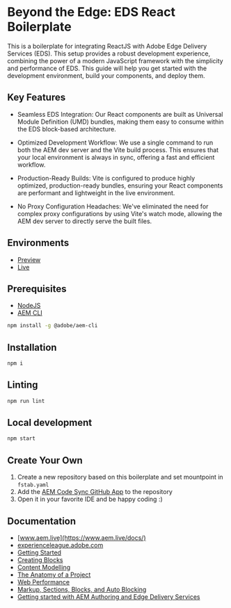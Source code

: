 # Beyond the Edge: EDS React Boilerplate

This is a boilerplate for integrating ReactJS with Adobe Edge Delivery Services (EDS). This setup provides a robust development experience, combining the power of a modern JavaScript framework with the simplicity and performance of EDS. This guide will help you get started with the development environment, build your components, and deploy them.

## Key Features
- Seamless EDS Integration: Our React components are built as Universal Module Definition (UMD) bundles, making them easy to consume within the EDS block-based architecture.

- Optimized Development Workflow: We use a single command to run both the AEM dev server and the Vite build process. This ensures that your local environment is always in sync, offering a fast and efficient workflow.

- Production-Ready Builds: Vite is configured to produce highly optimized, production-ready bundles, ensuring your React components are performant and lightweight in the live environment.

- No Proxy Configuration Headaches: We've eliminated the need for complex proxy configurations by using Vite's watch mode, allowing the AEM dev server to directly serve the built files.

## Environments
- [Preview](https://main--eds-react--viltjs.aem.page/)
- [Live](https://main--eds-react--viltjs.aem.live/)

## Prerequisites

- [NodeJS](https://nodejs.or)
- [AEM CLI](https://www.npmjs.com/package/@adobe/aem-cli)

```sh
npm install -g @adobe/aem-cli
```

## Installation

```sh
npm i
```

## Linting

```sh
npm run lint
```

## Local development

```sh
npm start
```

## Create Your Own

1. Create a new repository based on this boilerplate and set mountpoint in `fstab.yaml`
2. Add the [AEM Code Sync GitHub App](https://github.com/apps/aem-code-sync) to the repository
3. Open it in your favorite IDE and be happy coding :)

## Documentation

- [www.aem.live](https://www.aem.live/docs/)
- [experienceleague.adobe.com](https://experienceleague.adobe.com/en/docs/experience-manager-cloud-service/content/edge-delivery/wysiwyg-authoring/authoring)
- [Getting Started](https://experienceleague.adobe.com/en/docs/experience-manager-cloud-service/content/edge-delivery/wysiwyg-authoring/edge-dev-getting-started)
- [Creating Blocks](https://experienceleague.adobe.com/en/docs/experience-manager-cloud-service/content/edge-delivery/wysiwyg-authoring/create-block)
- [Content Modelling](https://experienceleague.adobe.com/en/docs/experience-manager-cloud-service/content/edge-delivery/wysiwyg-authoring/content-modeling)
- [The Anatomy of a Project](https://www.aem.live/developer/anatomy-of-a-project)
- [Web Performance](https://www.aem.live/developer/keeping-it-100)
- [Markup, Sections, Blocks, and Auto Blocking](https://www.aem.live/developer/markup-sections-blocks)
- [Getting started with AEM Authoring and Edge Delivery Services](https://experienceleague.adobe.com/en/docs/events/experience-manager-gems-recordings/gems2024/aem-authoring-and-edge-delivery)